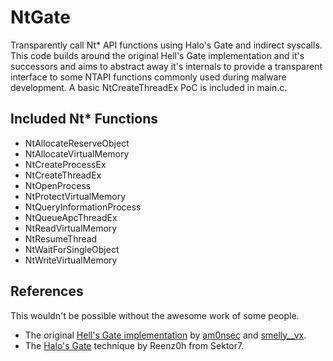 # NtGate
Transparently call Nt* API functions using Halo's Gate and indirect syscalls. This code builds
around the original Hell's Gate implementation and it's successors and aims to abstract away it's
internals to provide a transparent interface to some NTAPI functions commonly used during malware
development. A basic NtCreateThreadEx PoC is included in main.c.

## Included Nt* Functions
- NtAllocateReserveObject
- NtAllocateVirtualMemory
- NtCreateProcessEx
- NtCreateThreadEx
- NtOpenProcess
- NtProtectVirtualMemory
- NtQueryInformationProcess
- NtQueueApcThreadEx
- NtReadVirtualMemory
- NtResumeThread
- NtWaitForSingleObject
- NtWriteVirtualMemory

## References
This wouldn't be possible without the awesome work of some people.

- The original [Hell's Gate implementation](https://github.com/am0nsec/HellsGate) by [am0nsec](https://twitter.com/am0nsec) and [smelly__vx](https://twitter.com/smelly__vx).
- The [Halo's Gate](https://blog.sektor7.net/#!res/2021/halosgate.md) technique by Reenz0h from Sektor7.
